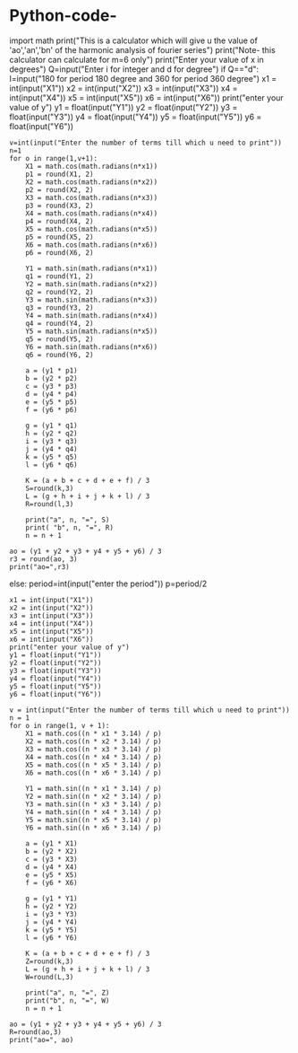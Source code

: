 # Python-code-
import math
print("This is a calculator which will give u the value of 'ao','an','bn' of the harmonic analysis of fourier series")
print("Note- this calculator can calculate for m=6 only")
print("Enter your value of x in degrees")
Q=input("Enter i for integer and d for degree")
if Q=="d":
    I=input("180 for period 180 degree and 360 for period 360 degree")
    x1 = int(input("X1"))
    x2 = int(input("X2"))
    x3 = int(input("X3"))
    x4 = int(input("X4"))
    x5 = int(input("X5"))
    x6 = int(input("X6"))
    print("enter your value of y")
    y1 = float(input("Y1"))
    y2 = float(input("Y2"))
    y3 = float(input("Y3"))
    y4 = float(input("Y4"))
    y5 = float(input("Y5"))
    y6 = float(input("Y6"))


    v=int(input("Enter the number of terms till which u need to print"))
    n=1
    for o in range(1,v+1):
        X1 = math.cos(math.radians(n*x1))
        p1 = round(X1, 2)
        X2 = math.cos(math.radians(n*x2))
        p2 = round(X2, 2)
        X3 = math.cos(math.radians(n*x3))
        p3 = round(X3, 2)
        X4 = math.cos(math.radians(n*x4))
        p4 = round(X4, 2)
        X5 = math.cos(math.radians(n*x5))
        p5 = round(X5, 2)
        X6 = math.cos(math.radians(n*x6))
        p6 = round(X6, 2)

        Y1 = math.sin(math.radians(n*x1))
        q1 = round(Y1, 2)
        Y2 = math.sin(math.radians(n*x2))
        q2 = round(Y2, 2)
        Y3 = math.sin(math.radians(n*x3))
        q3 = round(Y3, 2)
        Y4 = math.sin(math.radians(n*x4))
        q4 = round(Y4, 2)
        Y5 = math.sin(math.radians(n*x5))
        q5 = round(Y5, 2)
        Y6 = math.sin(math.radians(n*x6))
        q6 = round(Y6, 2)

        a = (y1 * p1)
        b = (y2 * p2)
        c = (y3 * p3)
        d = (y4 * p4)
        e = (y5 * p5)
        f = (y6 * p6)

        g = (y1 * q1)
        h = (y2 * q2)
        i = (y3 * q3)
        j = (y4 * q4)
        k = (y5 * q5)
        l = (y6 * q6)

        K = (a + b + c + d + e + f) / 3
        S=round(k,3)
        L = (g + h + i + j + k + l) / 3
        R=round(l,3)

        print("a", n, "=", S)
        print( "b", n, "=", R)
        n = n + 1

    ao = (y1 + y2 + y3 + y4 + y5 + y6) / 3
    r3 = round(ao, 3)
    print("ao=",r3)
else:
    period=int(input("enter the period"))
    p=period/2

    x1 = int(input("X1"))
    x2 = int(input("X2"))
    x3 = int(input("X3"))
    x4 = int(input("X4"))
    x5 = int(input("X5"))
    x6 = int(input("X6"))
    print("enter your value of y")
    y1 = float(input("Y1"))
    y2 = float(input("Y2"))
    y3 = float(input("Y3"))
    y4 = float(input("Y4"))
    y5 = float(input("Y5"))
    y6 = float(input("Y6"))

    v = int(input("Enter the number of terms till which u need to print"))
    n = 1
    for o in range(1, v + 1):
        X1 = math.cos((n * x1 * 3.14) / p)
        X2 = math.cos((n * x2 * 3.14) / p)
        X3 = math.cos((n * x3 * 3.14) / p)
        X4 = math.cos((n * x4 * 3.14) / p)
        X5 = math.cos((n * x5 * 3.14) / p)
        X6 = math.cos((n * x6 * 3.14) / p)

        Y1 = math.sin((n * x1 * 3.14) / p)
        Y2 = math.sin((n * x2 * 3.14) / p)
        Y3 = math.sin((n * x3 * 3.14) / p)
        Y4 = math.sin((n * x4 * 3.14) / p)
        Y5 = math.sin((n * x5 * 3.14) / p)
        Y6 = math.sin((n * x6 * 3.14) / p)

        a = (y1 * X1)
        b = (y2 * X2)
        c = (y3 * X3)
        d = (y4 * X4)
        e = (y5 * X5)
        f = (y6 * X6)

        g = (y1 * Y1)
        h = (y2 * Y2)
        i = (y3 * Y3)
        j = (y4 * Y4)
        k = (y5 * Y5)
        l = (y6 * Y6)

        K = (a + b + c + d + e + f) / 3
        Z=round(k,3)
        L = (g + h + i + j + k + l) / 3
        W=round(L,3)

        print("a", n, "=", Z)
        print("b", n, "=", W)
        n = n + 1

    ao = (y1 + y2 + y3 + y4 + y5 + y6) / 3
    R=round(ao,3)
    print("ao=", ao)

